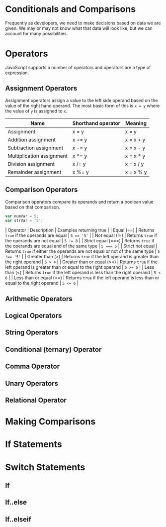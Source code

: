 # Conditionals and Comparisons

Frequently as developers, we need to make decisions based on data we are given. We may or may not know what that data will look like, but we can account for many possibilities.

# Operators

JavaScript supports a number of operators and operators are a type of expression.

## Assignment Operators

Assignment operators assign a value to the left side operand based on the value of the right hand operand. The most basic form of this is `x = y` where the value of `y` is assigned to `x`.

| Name                      | Shorthand operator | Meaning   |
| ------------------------- | ------------------ | --------- |
| Assignment                | x = y              | x = y     |
| Addition assignment       | x += y             | x = x + y |
| Subtraction assignment    | x -= y             | x = x - y |
| Multiplication assignment | x *= y             | x = x * y |
| Division assignment       | x /= y             | x = x / y |
| Remainder assignment      | x %= y             | x = x % y |

## Comparison Operators

Comparison operators compare its operands and return a boolean value based on that comparison.

```javascript
var numVar = 5;
var strVar = '5';
```

| Operator | Description | Examples returning true |
| Equal (==) | Returns `true` if the operands are equal | `5 == '5'` |
| Not equal (!=) | Returns `true` if the operands are not equal | `5 != 8` |
| Strict equal (===) | Returns `true` if the operands are equal and of the same type | `5 === 5` |
| Strict not equal | Returns `true` if either the operands are not equal or not of the same type | `5 !== '5'` |
| Greater than (>) | Returns `true` if the left operand is greater than the right operand | `5 > 4` |
| Greater than or equal (>=) | Returns `true` if the left operand is greater than or equal to the right operand | `5 >= 5` |
| Less than (<) | Returns `true` if the left operand is less than the right operand | `5 < 6` |
| Less than or equal (<=) | Returns `true` if the left operand is less than or equal to the right operand | `5 <= 6` |

## Arithmetic Operators
## Logical Operators
## String Operators
## Conditional (ternary) Operator
## Comma Operator
## Unary Operators
## Relational Operator

# Making Comparisons

# If Statements

# Switch Statements

## If

## If..else

## If..elseif

